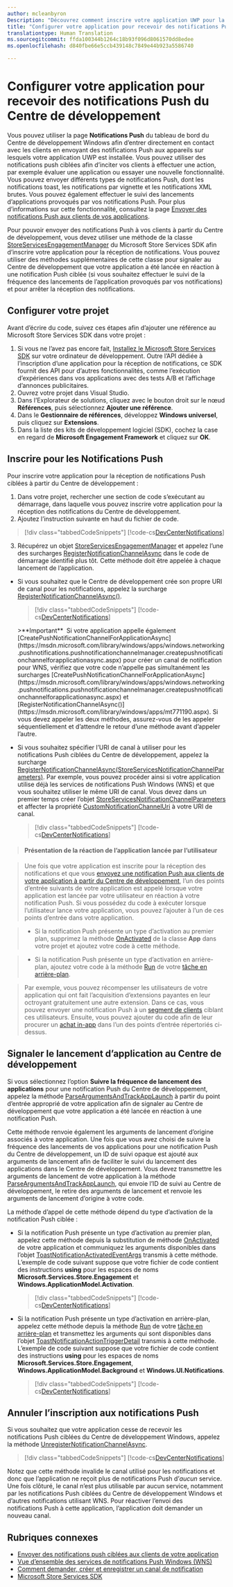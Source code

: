 ```yaml
---
author: mcleanbyron
Description: "Découvrez comment inscrire votre application UWP pour la réception de notifications Push envoyées depuis le Centre de développement Windows."
title: "Configurer votre application pour recevoir des notifications Push du Centre de développement"
translationtype: Human Translation
ms.sourcegitcommit: ffda100344b1264c18b93f096d8061570dd8edee
ms.openlocfilehash: d840fbe66e5ccb439148c7849e44b923a5586740

---
```


# <a name="configure-your-app-to-receive-dev-center-push-notifications"></a>Configurer votre application pour recevoir des notifications Push du Centre de développement

Vous pouvez utiliser la page **Notifications Push** du tableau de bord du Centre de développement Windows afin d’entrer directement en contact avec les clients en envoyant des notifications Push aux appareils sur lesquels votre application UWP est installée. Vous pouvez utiliser des notifications push ciblées afin d’inciter vos clients à effectuer une action, par exemple évaluer une application ou essayer une nouvelle fonctionnalité. Vous pouvez envoyer différents types de notifications Push, dont les notifications toast, les notifications par vignette et les notifications XML brutes. Vous pouvez également effectuer le suivi des lancements d’applications provoqués par vos notifications Push. Pour plus d’informations sur cette fonctionnalité, consultez la page [Envoyer des notifications Push aux clients de vos applications](../publish/send-push-notifications-to-your-apps-customers.md).

Pour pouvoir envoyer des notifications Push à vos clients à partir du Centre de développement, vous devez utiliser une méthode de la classe [StoreServicesEngagementManager](https://msdn.microsoft.com/library/windows/apps/microsoft.services.store.engagement.storeservicesengagementmanager.aspx) du Microsoft Store Services SDK afin d’inscrire votre application pour la réception de notifications. Vous pouvez utiliser des méthodes supplémentaires de cette classe pour signaler au Centre de développement que votre application a été lancée en réaction à une notification Push ciblée (si vous souhaitez effectuer le suivi de la fréquence des lancements de l’application provoqués par vos notifications) et pour arrêter la réception des notifications.

## <a name="configure-your-project"></a>Configurer votre projet

Avant d’écrire du code, suivez ces étapes afin d’ajouter une référence au Microsoft Store Services SDK dans votre projet :

1. Si vous ne l’avez pas encore fait, [Installez le Microsoft Store Services SDK](microsoft-store-services-sdk.md#install-the-sdk) sur votre ordinateur de développement. Outre l’API dédiée à l’inscription d’une application pour la réception de notifications, ce SDK fournit des API pour d’autres fonctionnalités, comme l’exécution d’expériences dans vos applications avec des tests A/B et l’affichage d’annonces publicitaires.
2. Ouvrez votre projet dans Visual Studio.
3. Dans l’Explorateur de solutions, cliquez avec le bouton droit sur le nœud **Références**, puis sélectionnez **Ajouter une référence**.
4. Dans le **Gestionnaire de références**, développez **Windows universel**, puis cliquez sur **Extensions**.
5. Dans la liste des kits de développement logiciel (SDK), cochez la case en regard de **Microsoft Engagement Framework** et cliquez sur **OK**.

## <a name="register-for-push-notifications"></a>Inscrire pour les Notifications Push

Pour inscrire votre application pour la réception de notifications Push ciblées à partir du Centre de développement :

1. Dans votre projet, rechercher une section de code s’exécutant au démarrage, dans laquelle vous pouvez inscrire votre application pour la réception des notifications du Centre de développement.
2. Ajoutez l’instruction suivante en haut du fichier de code.

  > [!div class="tabbedCodeSnippets"]
  [!code-cs[DevCenterNotifications](./code/StoreSDKSamples/cs/DevCenterNotifications.cs#EngagementNamespace)]

3. Récupérez un objet [StoreServicesEngagementManager](https://msdn.microsoft.com/library/windows/apps/microsoft.services.store.engagement.storeservicesengagementmanager.aspx) et appelez l’une des surcharges [RegisterNotificationChannelAsync](https://msdn.microsoft.com/library/windows/apps/microsoft.services.store.engagement.storeservicesengagementmanager.registernotificationchannelasync.aspx) dans le code de démarrage identifié plus tôt. Cette méthode doit être appelée à chaque lancement de l’application.

  * Si vous souhaitez que le Centre de développement crée son propre URI de canal pour les notifications, appelez la surcharge [RegisterNotificationChannelAsync()](https://msdn.microsoft.com/library/windows/apps/mt771190.aspx).

    > [!div class="tabbedCodeSnippets"]
    [!code-cs[DevCenterNotifications](./code/StoreSDKSamples/cs/DevCenterNotifications.cs#RegisterNotificationChannelAsync1)]

    <span/>
    >**Important**  Si votre application appelle également [CreatePushNotificationChannelForApplicationAsync](https://msdn.microsoft.com/library/windows/apps/windows.networking.pushnotifications.pushnotificationchannelmanager.createpushnotificationchannelforapplicationasync.aspx) pour créer un canal de notification pour WNS, vérifiez que votre code n’appelle pas simultanément les surcharges [CreatePushNotificationChannelForApplicationAsync](https://msdn.microsoft.com/library/windows/apps/windows.networking.pushnotifications.pushnotificationchannelmanager.createpushnotificationchannelforapplicationasync.aspx) et [RegisterNotificationChannelAsync()](https://msdn.microsoft.com/library/windows/apps/mt771190.aspx). Si vous devez appeler les deux méthodes, assurez-vous de les appeler séquentiellement et d’attendre le retour d’une méthode avant d’appeler l’autre.

  * Si vous souhaitez spécifier l’URI de canal à utiliser pour les notifications Push ciblées du Centre de développement, appelez la surcharge [RegisterNotificationChannelAsync(StoreServicesNotificationChannelParameters)](https://msdn.microsoft.com/library/windows/apps/mt771191.aspx). Par exemple, vous pouvez procéder ainsi si votre application utilise déjà les services de notifications Push Windows (WNS) et que vous souhaitez utiliser le même URI de canal. Vous devez dans un premier temps créer l’objet [StoreServicesNotificationChannelParameters](https://msdns.microsoft.com/library/windows/apps/microsoft.services.store.engagement.storeservicesnotificationchannelparameters.aspx) et affecter la propriété [CustomNotificationChannelUri](https://msdn.microsoft.com/library/windows/apps/microsoft.services.store.engagement.storeservicesnotificationchannelparameters.customnotificationchanneluri.aspx) à votre URI de canal.

    > [!div class="tabbedCodeSnippets"]
    [!code-cs[DevCenterNotifications](./code/StoreSDKSamples/cs/DevCenterNotifications.cs#RegisterNotificationChannelAsync2)]

  >#### <a name="understanding-how-your-app-responds-when-the-user-launches-your-app"></a>Présentation de la réaction de l’application lancée par l’utilisateur

  >Une fois que votre application est inscrite pour la réception des notifications et que vous [envoyez une notification Push aux clients de votre application à partir du Centre de développement](../publish/send-push-notifications-to-your-apps-customers.md), l’un des points d’entrée suivants de votre application est appelé lorsque votre application est lancée par votre utilisateur en réaction à votre notification Push. Si vous possédez du code à exécuter lorsque l’utilisateur lance votre application, vous pouvez l’ajouter à l’un de ces points d’entrée dans votre application.

  >* Si la notification Push présente un type d’activation au premier plan, supprimez la méthode [OnActivated](https://msdn.microsoft.com/library/windows/apps/windows.ui.xaml.application.onactivated.aspx) de la classe **App** dans votre projet et ajoutez votre code à cette méthode.

  >* Si la notification Push présente un type d’activation en arrière-plan, ajoutez votre code à la méthode [Run](https://msdn.microsoft.com/library/windows/apps/windows.applicationmodel.background.ibackgroundtask.run.aspx) de votre [tâche en arrière-plan](../launch-resume/support-your-app-with-background-tasks.md).

  >Par exemple, vous pouvez récompenser les utilisateurs de votre application qui ont fait l’acquisition d’extensions payantes en leur octroyant gratuitement une autre extension. Dans ce cas, vous pouvez envoyer une notification Push à un [segment de clients](../publish/create-customer-segments.md) ciblant ces utilisateurs. Ensuite, vous pouvez ajouter du code afin de leur procurer un [achat in-app](in-app-purchases-and-trials.md) dans l’un des points d’entrée répertoriés ci-dessus.

## <a name="notify-dev-center-of-your-app-launch"></a>Signaler le lancement d’application au Centre de développement

Si vous sélectionnez l’option **Suivre la fréquence de lancement des applications** pour une notification Push du Centre de développement, appelez la méthode [ParseArgumentsAndTrackAppLaunch](https://msdn.microsoft.com/library/windows/apps/microsoft.services.store.engagement.storeservicesengagementmanager.parseargumentsandtrackapplaunch.aspx) à partir du point d’entrée approprié de votre application afin de signaler au Centre de développement que votre application a été lancée en réaction à une notification Push.

Cette méthode renvoie également les arguments de lancement d’origine associés à votre application. Une fois que vous avez choisi de suivre la fréquence des lancements de vos applications pour une notification Push du Centre de développement, un ID de suivi opaque est ajouté aux arguments de lancement afin de faciliter le suivi du lancement des applications dans le Centre de développement. Vous devez transmettre les arguments de lancement de votre application à la méthode [ParseArgumentsAndTrackAppLaunch](https://msdn.microsoft.com/library/windows/apps/microsoft.services.store.engagement.storeservicesengagementmanager.parseargumentsandtrackapplaunch.aspx), qui envoie l’ID de suivi au Centre de développement, le retire des arguments de lancement et renvoie les arguments de lancement d’origine à votre code.

La méthode d’appel de cette méthode dépend du type d’activation de la notification Push ciblée :

* Si la notification Push présente un type d’activation au premier plan, appelez cette méthode depuis la substitution de méthode [OnActivated](https://msdn.microsoft.com/library/windows/apps/windows.ui.xaml.application.onactivated.aspx) de votre application et communiquez les arguments disponibles dans l’objet [ToastNotificationActivatedEventArgs](https://msdn.microsoft.com/library/windows/apps/windows.applicationmodel.activation.toastnotificationactivatedeventargs.aspx) transmis à cette méthode. L’exemple de code suivant suppose que votre fichier de code contient des instructions **using** pour les espaces de noms **Microsoft.Services.Store.Engagement** et **Windows.ApplicationModel.Activation**.

  > [!div class="tabbedCodeSnippets"]
  [!code-cs[DevCenterNotifications](./code/StoreSDKSamples/cs/App.xaml.cs#OnActivated)]

* Si la notification Push présente un type d’activation en arrière-plan, appelez cette méthode depuis la méthode [Run](https://msdn.microsoft.com/library/windows/apps/windows.applicationmodel.background.ibackgroundtask.run.aspx) de votre [tâche en arrière-plan](../launch-resume/support-your-app-with-background-tasks.md) et transmettez les arguments qui sont disponibles dans l’objet [ToastNotificationActionTriggerDetail](https://msdn.microsoft.com/library/windows/apps/windows.ui.notifications.toastnotificationactiontriggerdetail.aspx) transmis à cette méthode. L’exemple de code suivant suppose que votre fichier de code contient des instructions **using** pour les espaces de noms **Microsoft.Services.Store.Engagement**, **Windows.ApplicationModel.Background** et **Windows.UI.Notifications**.

  > [!div class="tabbedCodeSnippets"]
  [!code-cs[DevCenterNotifications](./code/StoreSDKSamples/cs/DevCenterNotifications.cs#Run)]

## <a name="unregister-for-push-notifications"></a>Annuler l’inscription aux notifications Push

Si vous souhaitez que votre application cesse de recevoir les notifications Push ciblées du Centre de développement Windows, appelez la méthode [UnregisterNotificationChannelAsync](https://msdn.microsoft.com/library/windows/apps/microsoft.services.store.engagement.storeservicesengagementmanager.unregisternotificationchannelasync).

> [!div class="tabbedCodeSnippets"]
[!code-cs[DevCenterNotifications](./code/StoreSDKSamples/cs/DevCenterNotifications.cs#UnregisterNotificationChannelAsync)]

Notez que cette méthode invalide le canal utilisé pour les notifications et donc que l’application ne reçoit plus de notifications Push d’*aucun* service. Une fois clôturé, le canal n’est plus utilisable par aucun service, notamment par les notifications Push ciblées du Centre de développement Windows et d’autres notifications utilisant WNS. Pour réactiver l’envoi des notifications Push à cette application, l’application doit demander un nouveau canal.

## <a name="related-topics"></a>Rubriques connexes

* [Envoyer des notifications push ciblées aux clients de votre application](../publish/send-push-notifications-to-your-apps-customers.md)
* [Vue d’ensemble des services de notifications Push Windows (WNS)](https://msdn.microsoft.com/windows/uwp/controls-and-patterns/tiles-and-notifications-windows-push-notification-services--wns--overview)
* [Comment demander, créer et enregistrer un canal de notification](https://msdn.microsoft.com/en-us/library/windows/apps/xaml/hh868221)
* [Microsoft Store Services SDK](https://msdn.microsoft.com/windows/uwp/monetize/microsoft-store-services-sdk)



<!--HONumber=Dec16_HO1-->


